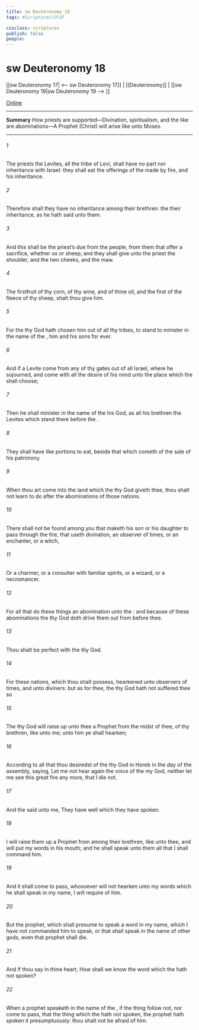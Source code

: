 ```yaml
---
title: sw Deuteronomy 18
tags: #Scriptures\OldT

cssclass: scriptures
publish: false
people:
---
```


# sw Deuteronomy 18
[[sw Deuteronomy 17| <-- sw Deuteronomy 17]] | [[Deuteronomy]] | [[sw Deuteronomy 19|sw Deuteronomy 19 --> ]]

[Online](https://churchofjesuschrist.org/study/scriptures/ot/deut/18?lang=eng)

---
__Summary__
How priests are supported—Divination, spiritualism, and the like are abominations—A Prophet (Christ) will arise like unto Moses.

---
###### 1 
The priests the Levites,  all the tribe of Levi, shall have no part nor inheritance with Israel: they shall eat the offerings of the  made by fire, and his inheritance.

###### 2 
Therefore shall they have no inheritance among their brethren: the   their inheritance, as he hath said unto them.

###### 3 
And this shall be the priest’s due from the people, from them that offer a sacrifice, whether  ox or sheep; and they shall give unto the priest the shoulder, and the two cheeks, and the maw.

###### 4 
The firstfruit  of thy corn, of thy wine, and of thine oil, and the first of the fleece of thy sheep, shalt thou give him.

###### 5 
For the  thy God hath chosen him out of all thy tribes, to stand to minister in the name of the , him and his sons for ever.

###### 6 
And if a Levite come from any of thy gates out of all Israel, where he sojourned, and come with all the desire of his mind unto the place which the  shall choose;

###### 7 
Then he shall minister in the name of the  his God, as all his brethren the Levites  which stand there before the .

###### 8 
They shall have like portions to eat, beside that which cometh of the sale of his patrimony.

###### 9 
When thou art come into the land which the  thy God giveth thee, thou shalt not learn to do after the abominations of those nations.

###### 10 
There shall not be found among you  that maketh his son or his daughter to pass through the fire,  that useth divination,  an observer of times, or an enchanter, or a witch,

###### 11 
Or a charmer, or a consulter with familiar spirits, or a wizard, or a necromancer.

###### 12 
For all that do these things  an abomination unto the : and because of these abominations the  thy God doth drive them out from before thee.

###### 13 
Thou shalt be perfect with the  thy God.

###### 14 
For these nations, which thou shalt possess, hearkened unto observers of times, and unto diviners: but as for thee, the  thy God hath not suffered thee so 

###### 15 
The  thy God will raise up unto thee a Prophet from the midst of thee, of thy brethren, like unto me; unto him ye shall hearken;

###### 16 
According to all that thou desiredst of the  thy God in Horeb in the day of the assembly, saying, Let me not hear again the voice of the  my God, neither let me see this great fire any more, that I die not.

###### 17 
And the  said unto me, They have well  which they have spoken.

###### 18 
I will raise them up a Prophet from among their brethren, like unto thee, and will put my words in his mouth; and he shall speak unto them all that I shall command him.

###### 19 
And it shall come to pass,  whosoever will not hearken unto my words which he shall speak in my name, I will require  of him.

###### 20 
But the prophet, which shall presume to speak a word in my name, which I have not commanded him to speak, or that shall speak in the name of other gods, even that prophet shall die.

###### 21 
And if thou say in thine heart, How shall we know the word which the  hath not spoken?

###### 22 
When a prophet speaketh in the name of the , if the thing follow not, nor come to pass, that  the thing which the  hath not spoken,  the prophet hath spoken it presumptuously: thou shalt not be afraid of him.

